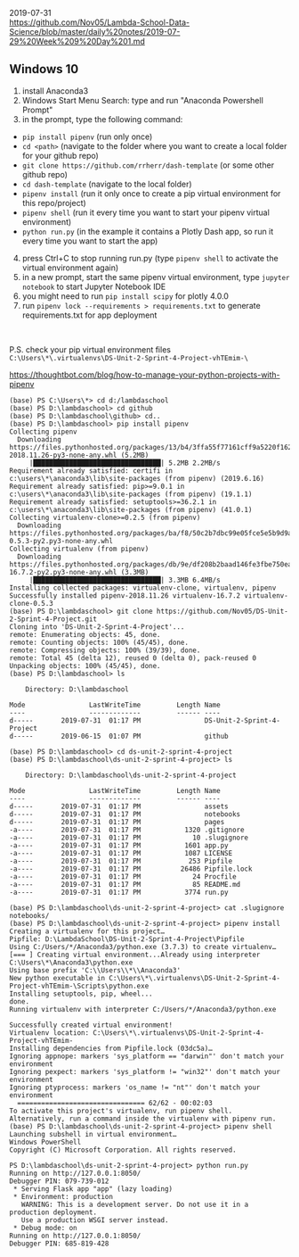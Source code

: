 2019-07-31  
https://github.com/Nov05/Lambda-School-Data-Science/blob/master/daily%20notes/2019-07-29%20Week%209%20Day%201.md  

## Windows 10  
1. install Anaconda3  
2. Windows Start Menu Search: type and run "Anaconda Powershell Prompt"  
3. in the prompt, type the following command:  
* `pip install pipenv` (run only once)     
* `cd <path>` (navigate to the folder where you want to create a local folder for your github repo)
* `git clone https://github.com/rrherr/dash-template` (or some other github repo)  
* `cd dash-template` (navigate to the local folder)  
* `pipenv install` (run it only once to create a pip virtual environment for this repo/project)  
* `pipenv shell` (run it every time you want to start your pipenv virtual environment)  
* `python run.py` (in the example it contains a Plotly Dash app, so run it every time you want to start the app)   
4. press Ctrl+C to stop running run.py (type `pipenv shell` to activate the virtual environment again)  
5. in a new prompt, start the same pipenv virtual environment, type `jupyter notebook` to start Jupyter Notebook IDE 
6. you might need to run `pip install scipy` for plotly 4.0.0  
7. run `pipenv lock --requirements > requirements.txt` to generate requirements.txt for app deployment  

<br>

P.S. check your pip virtual environment files  
`C:\Users\*\.virtualenvs\DS-Unit-2-Sprint-4-Project-vhTEmim-\`  

https://thoughtbot.com/blog/how-to-manage-your-python-projects-with-pipenv  

```
(base) PS C:\Users\*> cd d:/lambdaschool  
(base) PS D:\lambdaschool> cd github  
(base) PS D:\lambdaschool\github> cd..  
(base) PS D:\lambdaschool> pip install pipenv  
Collecting pipenv    
  Downloading https://files.pythonhosted.org/packages/13/b4/3ffa55f77161cff9a5220f162670f7c5eb00df52e00939e203f601b0f579/pipenv-2018.11.26-py3-none-any.whl (5.2MB)
     |████████████████████████████████| 5.2MB 2.2MB/s  
Requirement already satisfied: certifi in c:\users\*\anaconda3\lib\site-packages (from pipenv) (2019.6.16)  
Requirement already satisfied: pip>=9.0.1 in c:\users\*\anaconda3\lib\site-packages (from pipenv) (19.1.1)  
Requirement already satisfied: setuptools>=36.2.1 in c:\users\*\anaconda3\lib\site-packages (from pipenv) (41.0.1)  
Collecting virtualenv-clone>=0.2.5 (from pipenv)  
  Downloading https://files.pythonhosted.org/packages/ba/f8/50c2b7dbc99e05fce5e5b9d9a31f37c988c99acd4e8dedd720b7b8d4011d/virtualenv_clone-0.5.3-py2.py3-none-any.whl
Collecting virtualenv (from pipenv)  
  Downloading https://files.pythonhosted.org/packages/db/9e/df208b2baad146fe3fbe750eacadd6e49bcf2f2c3c1117b7192a7b28aec4/virtualenv-16.7.2-py2.py3-none-any.whl (3.3MB)
     |████████████████████████████████| 3.3MB 6.4MB/s  
Installing collected packages: virtualenv-clone, virtualenv, pipenv  
Successfully installed pipenv-2018.11.26 virtualenv-16.7.2 virtualenv-clone-0.5.3  
(base) PS D:\lambdaschool> git clone https://github.com/Nov05/DS-Unit-2-Sprint-4-Project.git  
Cloning into 'DS-Unit-2-Sprint-4-Project'...  
remote: Enumerating objects: 45, done.  
remote: Counting objects: 100% (45/45), done.  
remote: Compressing objects: 100% (39/39), done.  
remote: Total 45 (delta 12), reused 0 (delta 0), pack-reused 0  
Unpacking objects: 100% (45/45), done.  
(base) PS D:\lambdaschool> ls  

    Directory: D:\lambdaschool

Mode                LastWriteTime         Length Name  
----                -------------         ------ ----   
d-----       2019-07-31  01:17 PM                DS-Unit-2-Sprint-4-Project  
d-----       2019-06-15  01:07 PM                github  

(base) PS D:\lambdaschool> cd ds-unit-2-sprint-4-project  
(base) PS D:\lambdaschool\ds-unit-2-sprint-4-project> ls  

    Directory: D:\lambdaschool\ds-unit-2-sprint-4-project  

Mode                LastWriteTime         Length Name  
----                -------------         ------ ----  
d-----       2019-07-31  01:17 PM                assets  
d-----       2019-07-31  01:17 PM                notebooks  
d-----       2019-07-31  01:17 PM                pages  
-a----       2019-07-31  01:17 PM           1320 .gitignore  
-a----       2019-07-31  01:17 PM             10 .slugignore  
-a----       2019-07-31  01:17 PM           1601 app.py  
-a----       2019-07-31  01:17 PM           1087 LICENSE  
-a----       2019-07-31  01:17 PM            253 Pipfile  
-a----       2019-07-31  01:17 PM          26486 Pipfile.lock  
-a----       2019-07-31  01:17 PM             24 Procfile  
-a----       2019-07-31  01:17 PM             85 README.md  
-a----       2019-07-31  01:17 PM           3774 run.py  

(base) PS D:\lambdaschool\ds-unit-2-sprint-4-project> cat .slugignore  
notebooks/  
(base) PS D:\lambdaschool\ds-unit-2-sprint-4-project> pipenv install  
Creating a virtualenv for this project…  
Pipfile: D:\LambdaSchool\DS-Unit-2-Sprint-4-Project\Pipfile  
Using C:/Users/*/Anaconda3/python.exe (3.7.3) to create virtualenv…  
[=== ] Creating virtual environment...Already using interpreter C:\Users\*\Anaconda3\python.exe  
Using base prefix 'C:\\Users\\*\\Anaconda3'  
New python executable in C:\Users\*\.virtualenvs\DS-Unit-2-Sprint-4-Project-vhTEmim-\Scripts\python.exe  
Installing setuptools, pip, wheel...  
done.  
Running virtualenv with interpreter C:/Users/*/Anaconda3/python.exe  

Successfully created virtual environment!  
Virtualenv location: C:\Users\*\.virtualenvs\DS-Unit-2-Sprint-4-Project-vhTEmim-  
Installing dependencies from Pipfile.lock (03dc5a)…  
Ignoring appnope: markers 'sys_platform == "darwin"' don't match your environment  
Ignoring pexpect: markers 'sys_platform != "win32"' don't match your environment  
Ignoring ptyprocess: markers 'os_name != "nt"' don't match your environment  
  ================================ 62/62 - 00:02:03  
To activate this project's virtualenv, run pipenv shell.  
Alternatively, run a command inside the virtualenv with pipenv run.  
(base) PS D:\lambdaschool\ds-unit-2-sprint-4-project> pipenv shell  
Launching subshell in virtual environment…  
Windows PowerShell  
Copyright (C) Microsoft Corporation. All rights reserved.  

PS D:\lambdaschool\ds-unit-2-sprint-4-project> python run.py  
Running on http://127.0.0.1:8050/  
Debugger PIN: 079-739-012  
 * Serving Flask app "app" (lazy loading)  
 * Environment: production  
   WARNING: This is a development server. Do not use it in a production deployment.  
   Use a production WSGI server instead.  
 * Debug mode: on  
Running on http://127.0.0.1:8050/  
Debugger PIN: 685-819-428  
```
